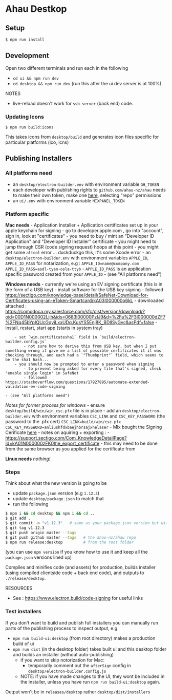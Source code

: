 # Ahau Destkop

## Setup

```bash
$ npm run install
```

## Development

Open two different terminals and run each in the following
- `cd ui && npm run dev`
- `cd desktop && npm run dev` (run this after the ui dev server is at 100%)

NOTES
- live-reload doesn't work for `ssb-server` (back end) code.


### Updating Icons

```
$ npm run build:icons
```
This takes icons from `desktop/build` and generates icon files specific for particular platforms (ico, icns)

## Publishing Installers

### All platforms need

- an `desktop/electron-builder.env` with environment variable `GH_TOKEN`
- each developer with publishing rights to `github.com/ahau-nz/ahau` needs to make their own token, make one [here](https://github.com/settings/tokens/new), selecting "repo" permissions
- an `ui/.env` with environment variable `MIXPANEL_TOKEN`

### Platform specific

**Mac needs**
    - Application Installer + Apllication certificates set up in your apple keychain for signing
        - go to developer.apple.com , go into "account", sign in, look at "certificates"
        - you need to buy / mint an "Developer ID Application" and "Developer ID Installer" certificate
          - you might need to jump through CSR (code signing request) hoops at this point
        - you might get some `altool` error ... duckduckgo this, it's some Xcode error
    - an `desktop/electron-builder.env` with environment variables `APPLE_ID`, `APPLE_ID_PASS` for notarization, e.g :
         ```
         APPLE_ID=name@company.com
         APPLE_ID_PASS=asdl-tyan-osla-ttyb
         ```
        - `APPLE_ID_PASS` is an application specific password created from your `APPLE_ID`
    - (see "All platforms need")

**Windows needs**
    - currently we're using an EV signing certificate (this is in the form of a USB key)
    - install software for the USB key signing
        - followed https://sectigo.com/knowledge-base/detail/SafeNet-Download-for-Certificates-using-an-eToken-Smartcard/kA03l000000o6kL
        - downloaded attached : https://comodoca.my.salesforce.com/sfc/dist/version/download/?oid=00D1N000002Ljih&ids=0683l00000PzlJ9&d=%2Fa%2F3l000000dZF7%2FNq45bYpIQUcGqviLxxUDq.KusYS5Enj8K_BDIISyGyc&asPdf=false
            - install, restart, start app (starts in system tray)

        - set `win.certificatesha1` field in `build/electron-builder.config.js`
            - not sure how to derive this from USB key, but when I put something wrong it gave me a list of possible certificates it it was checking through, and each had a `"Thumbprint"` field, which seems to be the sha1 hash...
        - you should now be prompted to enter a password when signing
            - to prevent being asked for every file that's signed, check "enable single login" in SafeNet
            - followed https://stackoverflow.com/questions/17927895/automate-extended-validation-ev-code-signing

    - (see "All platforms need")

_Notes for former process for windows_
    - ensure `desktop/build/win/win_csc.pfx` file is in place
    - add an `desktop/electron-builder.env` with environment variables `CSC_LINK` and `CSC_KEY_PASSWORD` (the password to the .pfx cert)
        ```
        CSC_LINK=build/win/csc.pfx
        CSC_KEY_PASSWORD=anliushfdxbaejhbrsajxhelaser
        ```
    - Mix bought the Signing Cerificate [here](https://docs.microsoft.com/en-us/windows-hardware/drivers/dashboard/get-a-code-signing-certificate?redirectedfrom=MSDN)
        - notes on aquiring + exporting :
            - https://support.sectigo.com/Com_KnowledgeDetailPage?Id=kA01N000000zFK0#ie_export_certificate
            - this may need to be done from the same browser as you applied for the certificate from

**Linux needs**
_nothing!_


### Steps

Think about what the new version is going to be
- update `package.json` version (e.g `1.12.3`)
- update `desktop/package.json` to match that
- run the following

```bash
$ npm i && cd desktop && npm i && cd ..
$ git add .
$ git commit -m "v1.12.3"   # same as your package.json version but with a v in front
$ git tag v1.12.3
$ git push origin master --tags
$ git push github master --tags   # the ahau-nz/ahau repo
$ npm run release:desktop         # from the root folder
```

(you can use `npm version` if you know how to use it and keep all the `package.json` versions lined up)

Compiles and minifies code (and assets) for production, builds installer (using compiled clientside code + back end code), and outputs to `./release/desktop`.

RESOURCES

- See : https://www.electron.build/code-signing for useful links

### Test installers

If you don't want to build and publish full installers you can manually run parts of the publishing process to inspect output, e.g.

- `npm run build-ui:desktop` (from root directory) makes a production build of ui
- `npm run dist` (in the desktop folder) takes built ui and this desktop folder and builds an installer (without auto-publishing)
  - if you want to skip notorization for Mac:
    - temporarily comment out the `afterSign` config in `desktop/electron-builder.config.js`
  - NOTE: if you have made changes to the UI, they wont be included in the installer, unless you have run `npm run build-ui:desktop` again.

Output won't be in `releases/desktop` rather `desktop/dist/installers`
